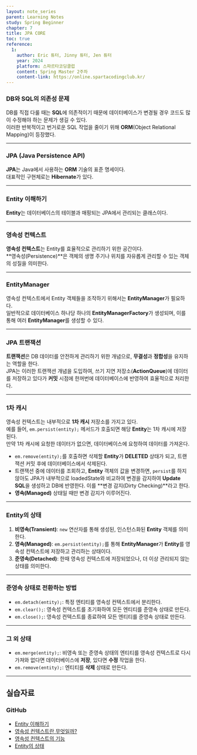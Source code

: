 ```yaml
---
layout: note_series
parent: Learning Notes
study: Spring Beginner
chapter: 7
title: JPA CORE
toc: true
reference:
  1: 
    author: Eric 튜터, Jinny 튜터, Jen 튜터
    year: 2024
    platform: 스파르타코딩클럽
    content: Spring Master 2주차
    content-link: https://online.spartacodingclub.kr/
---
```


### DB와 SQL의 의존성 문제
DB를 직접 다룰 때는 **SQL**에 의존적이기 때문에 데이터베이스가 변경될 경우 코드도 많이 수정해야 하는 문제가 생길 수 있다.  
이러한 반복적이고 번거로운 SQL 작업을 줄이기 위해 **ORM**(Object Relational Mapping)이 등장했다.

---

### JPA (Java Persistence API)
**JPA**는 Java에서 사용하는 **ORM** 기술의 표준 명세이다.  
대표적인 구현체로는 **Hibernate**가 있다.

---

### Entity 이해하기
**Entity**는 데이터베이스의 테이블과 매핑되는 JPA에서 관리되는 클래스이다.

---

### 영속성 컨텍스트
**영속성 컨텍스트**는 Entity를 효율적으로 관리하기 위한 공간이다.  
**영속성(Persistence)**은 객체의 생명 주기나 위치를 자유롭게 관리할 수 있는 객체의 성질을 의미한다.

---

### EntityManager
영속성 컨텍스트에서 Entity 객체들을 조작하기 위해서는 **EntityManager**가 필요하다.  
일반적으로 데이터베이스 하나당 하나의 **EntityManagerFactory**가 생성되며, 이를 통해 여러 **EntityManager**를 생성할 수 있다.

---

### JPA 트랜잭션
**트랜잭션**은 DB 데이터를 안전하게 관리하기 위한 개념으로, **무결성**과 **정합성**을 유지하는 역할을 한다.  
JPA는 이러한 트랜잭션 개념을 도입하여, 쓰기 지연 저장소(**ActionQueue**)에 데이터를 저장하고 있다가 **커밋** 시점에 한꺼번에 데이터베이스에 반영하여 효율적으로 처리한다.

---

### 1차 캐시
영속성 컨텍스트는 내부적으로 **1차 캐시** 저장소를 가지고 있다.  
예를 들어, `em.persist(entity);` 메서드가 호출되면 해당 **Entity**는 1차 캐시에 저장된다.  
만약 1차 캐시에 요청한 데이터가 없으면, 데이터베이스에 요청하여 데이터를 가져온다.

- `em.remove(entity);`를 호출하면 삭제할 **Entity**가 **DELETED** 상태가 되고, 트랜잭션 커밋 후에 데이터베이스에서 삭제된다.
- 트랜잭션 중에 데이터를 조회하고, **Entity** 객체의 값을 변경하면, `persist`를 하지 않아도 JPA가 내부적으로 loadedState와 비교하여 변경을 감지하여 **Update SQL**을 생성하고 DB에 반영한다. 이를 **변경 감지(Dirty Checking)**라고 한다.
- **영속(Managed)** 상태일 때만 변경 감지가 이루어진다.

---

### Entity의 상태
1. **비영속(Transient)**: `new` 연산자를 통해 생성된, 인스턴스화된 **Entity** 객체를 의미한다.
2. **영속(Managed)**: `em.persist(entity);`를 통해 **EntityManager**가 **Entity**를 영속성 컨텍스트에 저장하고 관리하는 상태이다.
3. **준영속(Detached)**: 한때 영속성 컨텍스트에 저장되었으나, 더 이상 관리되지 않는 상태를 의미한다.

---

### 준영속 상태로 전환하는 방법
- `em.detach(entity);`: 특정 엔티티를 영속성 컨텍스트에서 분리한다.
- `em.clear();`: 영속성 컨텍스트를 초기화하여 모든 엔티티를 준영속 상태로 만든다.
- `em.close();`: 영속성 컨텍스트를 종료하여 모든 엔티티를 준영속 상태로 만든다.

---

### 그 외 상태
- `em.merge(entity);`: 비영속 또는 준영속 상태의 엔티티를 영속성 컨텍스트로 다시 가져와 없다면 데이터베이스에 **저장**, 있다면 **수정** 작업을 한다.
- `em.remove(entity);`: 엔티티를 **삭제** 상태로 만든다.

---

## 실습자료
### GitHub
- [Entity 이해하기](https://github.com/JISU-YANG/study-jpa-core/commit/13086110d807c737d9c98c6bee39e6c82eac62a8)
- [영속성 컨텍스트란 무엇일까?](https://github.com/JISU-YANG/study-jpa-core/commit/e0ebc4bee88b2630090cf299a32f4ff42a70d7ba)
- [영속성 컨텍스트의 기능](https://github.com/JISU-YANG/study-jpa-core/commit/de8600af82ff487af28dd246f43866741eedc390)
- [Entity의 상태](https://github.com/JISU-YANG/study-jpa-core/commit/4d1e14db15ce225a4b6522313c2cdee54c9e465f)